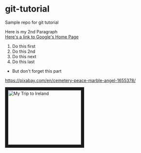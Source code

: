 # git-tutorial
Sample repo for git tutorial

Here is my 2nd Paragraph  
[Here's a link to Google's Home Page](https://www.google.com)

1. Do this first
2. Do this 2nd
3. Do this next
4. Do this last
  * But don't forget this part

https://pixabay.com/en/cemetery-peace-marble-angel-1655378/

<a href="https://www.youtube.com/watch?feature=player_embedded&v=TkmTbSo8iSY>"><img src="http://img.youtube.com/vi/TkmTbSo8iSY.jpg" 
alt="My Trip to Ireland" width="240" height="180" border="10" /></a>
